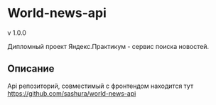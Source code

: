 # World-news-api
v 1.0.0

Дипломный проект Яндекс.Практикум - сервис поиска новостей.

## Описание

Api репозиторий, совместимый с фронтендом находится тут https://github.com/sashura/world-news-api



